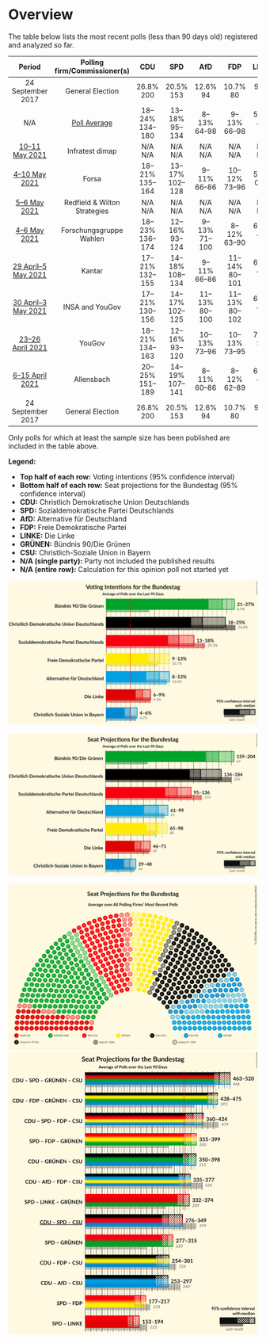 # Overview

The table below lists the most recent polls (less than 90 days old) registered and analyzed so far.

| Period     | Polling firm/Commissioner(s) | CDU | SPD | AfD | FDP | LINKE | GRÜNEN | CSU |
|:----------:|:----------------------------:|:--:|:--:|:--:|:--:|:--:|:--:|:--:|
| 24 September 2017 | General Election | 26.8% <br> 200 | 20.5% <br> 153 | 12.6% <br> 94 | 10.7% <br> 80 | 9.2% <br> 69 | 8.9% <br> 67 | 6.2% <br> 46 |
| N/A | [Poll Average](average.html) | 18–24% <br> 134–180 | 13–18% <br> 95–134 | 8–13% <br> 64–98 | 9–13% <br> 66–98 | 5–9% <br> 41–68 | 22–28% <br> 161–217 | 4–6% <br> 27–46 |
| [10–11 May 2021](2021-05-11-Infratestdimap.html) | Infratest dimap | N/A <br> N/A | N/A <br> N/A | N/A <br> N/A | N/A <br> N/A | N/A <br> N/A | N/A <br> N/A | N/A <br> N/A |
| [4–10 May 2021](2021-05-10-Forsa.html) | Forsa | 18–21% <br> 135–164 | 13–17% <br> 102–128 | 9–11% <br> 66–86 | 10–12% <br> 73–96 | 5–7% <br> 0–55 | 25–29% <br> 191–223 | 4–6% <br> 28–42 |
| [5–6 May 2021](2021-05-06-RedfieldWiltonStrategies.html) | Redfield & Wilton Strategies | N/A <br> N/A | N/A <br> N/A | N/A <br> N/A | N/A <br> N/A | N/A <br> N/A | N/A <br> N/A | N/A <br> N/A |
| [4–6 May 2021](2021-05-06-ForschungsgruppeWahlen.html) | Forschungsgruppe Wahlen | 18–23% <br> 136–174 | 12–16% <br> 93–124 | 9–13% <br> 71–100 | 8–12% <br> 63–90 | 6–9% <br> 43–67 | 23–29% <br> 178–221 | 4–6% <br> 26–45 |
| [29 April–5 May 2021](2021-05-05-Kantar.html) | Kantar | 17–21% <br> 132–155 | 14–18% <br> 108–134 | 9–11% <br> 66–86 | 11–14% <br> 80–101 | 6–8% <br> 45–62 | 24–28% <br> 181–209 | 3–5% <br> 26–40 |
| [30 April–3 May 2021](2021-05-03-INSAandYouGov.html) | INSA and YouGov | 17–21% <br> 130–156 | 14–17% <br> 102–125 | 11–13% <br> 80–100 | 11–13% <br> 80–102 | 6–8% <br> 45–61 | 22–26% <br> 168–194 | 4–6% <br> 32–46 |
| [23–26 April 2021](2021-04-26-YouGov.html) | YouGov | 18–21% <br> 134–163 | 12–16% <br> 93–120 | 10–13% <br> 73–96 | 10–13% <br> 73–95 | 7–9% <br> 51–73 | 23–27% <br> 175–208 | 4–6% <br> 28–43 |
| [6–15 April 2021](2021-04-15-Allensbach.html) | Allensbach | 20–25% <br> 151–189 | 14–19% <br> 107–141 | 8–11% <br> 60–86 | 8–12% <br> 62–89 | 6–9% <br> 45–69 | 21–26% <br> 154–191 | 4–7% <br> 30–51 |
| 24 September 2017 | General Election | 26.8% <br> 200 | 20.5% <br> 153 | 12.6% <br> 94 | 10.7% <br> 80 | 9.2% <br> 69 | 8.9% <br> 67 | 6.2% <br> 46 |

Only polls for which at least the sample size has been published are included in the table above.

**Legend:**
+ **Top half of each row:** Voting intentions (95% confidence interval)
+ **Bottom half of each row:** Seat projections for the Bundestag (95% confidence interval)
+ **CDU:** Christlich Demokratische Union Deutschlands
+ **SPD:** Sozialdemokratische Partei Deutschlands
+ **AfD:** Alternative für Deutschland
+ **FDP:** Freie Demokratische Partei
+ **LINKE:** Die Linke
+ **GRÜNEN:** Bündnis 90/Die Grünen
+ **CSU:** Christlich-Soziale Union in Bayern
+ **N/A (single party):** Party not included the published results
+ **N/A (entire row):** Calculation for this opinion poll not started yet


![Graph with voting intentions not yet produced](average.png "Voting Intentions")

![Graph with seats not yet produced](average-seats.png "Seats")

![Graph with seating plan not yet produced](average-seating-plan.png "Seating Plan")
![Graph with coalitions seats not yet produced](average-coalitions-seats.png "Coalitions Seats")
